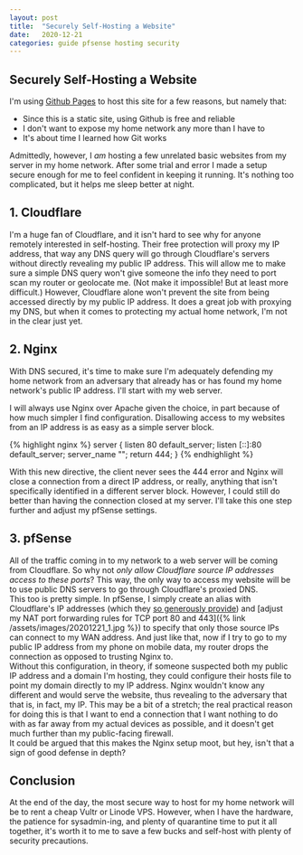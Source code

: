 ```yaml
---
layout: post
title:  "Securely Self-Hosting a Website"
date:   2020-12-21
categories: guide pfsense hosting security
---
```

## Securely Self-Hosting a Website
I'm using [Github Pages](https://pages.github.com/) to host this site for a few reasons, but namely that:
 - Since this is a static site, using Github is free and reliable
 - I don't want to expose my home network any more than I have to
 - It's about time I learned how Git works
 
Admittedly, however, I *am* hosting a few unrelated basic websites from my server in my home network. After some trial and error I made a setup secure enough for me to feel confident in keeping it running. It's nothing too complicated, but it helps me sleep better at night.
<br>
## 1. Cloudflare

I'm a huge fan of Cloudflare, and it isn't hard to see why for anyone remotely interested in self-hosting. Their free protection will proxy my IP address, that way any DNS query will go through Cloudflare's servers without directly revealing my public IP address. This will allow me to make sure a simple DNS query won't give someone the info they need to port scan my router or geolocate me. (Not make it impossible! But at least more difficult.) However, Cloudflare alone won't prevent the site from being accessed directly by my public IP address. It does a great job with proxying my DNS, but when it comes to protecting my actual home network, I'm not in the clear just yet.
<br>
## 2. Nginx 

With DNS secured, it's time to make sure I'm adequately defending my home network from an adversary that already has or has found my home network's public IP address. I'll start with my web server.

I will always use Nginx over Apache given the choice, in part because of how much simpler I find configuration. Disallowing access to my websites from an IP address is as easy as a simple server block.

{% highlight nginx %}
server {
    listen      80 default_server;
    listen      [::]:80 default_server;
    server_name "";
    return      444;
}
{% endhighlight %}

With this new directive, the client never sees the 444 error and Nginx will close a connection from a direct IP address, or really, anything that isn't specifically identified in a different server block. However, I could still do better than having the connection closed at my server. I'll take this one step further and adjust my pfSense settings.
<br>
## 3. pfSense

All of the traffic coming in to my network to a web server will be coming from Cloudflare. So why not *only allow Cloudflare source IP addresses access to these ports*? This way, the only way to access my website will be to use public DNS servers to go through Cloudflare's proxied DNS. 
<br>
This too is pretty simple. In pfSense, I simply create an alias with Cloudflare's IP addresses (which they [so generously provide](https://www.cloudflare.com/ips/)) and [adjust my NAT port forwarding rules for TCP port 80 and 443]({% link /assets/images/20201221_1.jpg %}) to specify that only those source IPs can connect to my WAN address. And just like that, now if I try to go to my public IP address from my phone on mobile data, my router drops the connection as opposed to trusting Nginx to.
<br>
Without this configuration, in theory, if someone suspected both my public IP address and a domain I'm hosting, they could configure their hosts file to point my domain directly to my IP address. Nginx wouldn't know any different and would serve the website, thus revealing to the adversary that that is, in fact, my IP. This may be a bit of a stretch; the real practical reason for doing this is that I want to end a connection that I want nothing to do with as far away from my actual devices as possible, and it doesn't get much further than my public-facing firewall.
<br>
It could be argued that this makes the Nginx setup moot, but hey, isn't that a sign of good defense in depth?
<br>
## Conclusion

At the end of the day, the most secure way to host for my home network will be to rent a cheap Vultr or Linode VPS. However, when I have the hardware, the patience for sysadmin-ing, and plenty of quarantine time to put it all together, it's worth it to me to save a few bucks and self-host with plenty of security precautions.